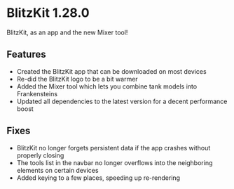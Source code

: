# BlitzKit 1.28.0

BlitzKit, as an app and the new Mixer tool!

## Features

- Created the BlitzKit app that can be downloaded on most devices
- Re-did the BlitzKit logo to be a bit warmer
- Added the Mixer tool which lets you combine tank models into Frankensteins
- Updated all dependencies to the latest version for a decent performance boost

## Fixes

- BlitzKit no longer forgets persistent data if the app crashes without properly closing
- The tools list in the navbar no longer overflows into the neighboring elements on certain devices
- Added keying to a few places, speeding up re-rendering
